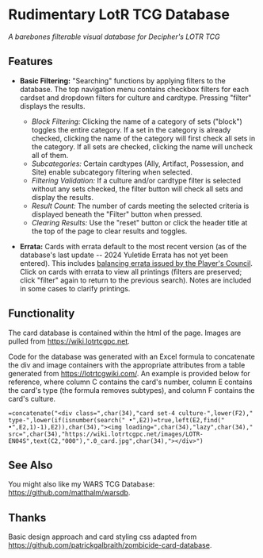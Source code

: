 # Rudimentary LotR TCG Database
*A barebones filterable visual database for Decipher's LOTR TCG*

## Features
* **Basic Filtering:** "Searching" functions by applying filters to the database. The top navigation menu contains checkbox filters for each cardset and dropdown filters for culture and cardtype. Pressing "filter" displays the results.
	- *Block Filtering:* Clicking the name of a category of sets ("block") toggles the entire category. If a set in the category is already checked, clicking the name of the category will first check all sets in the category. If all sets are checked, clicking the name will uncheck all of them.
	- *Subcategories:* Certain cardtypes (Ally, Artifact, Possession, and Site) enable subcategory filtering when selected.
	- *Filtering Validation:* If a culture and/or cardtype filter is selected without any sets checked, the filter button will check all sets and display the results.
	- *Result Count:* The number of cards meeting the selected criteria is displayed beneath the "Filter" button when pressed.
	- *Clearing Results:* Use the "reset" button or click the header title at the top of the page to clear results and toggles.

* **Errata:** Cards with errata default to the most recent version (as of the database's last update -- 2024 Yuletide Errata has not yet been entered). This includes [balancing errata issued by the Player's Council](https://wiki.lotrtcgpc.net/wiki/PC_Errata). Click on cards with errata to view all printings (filters are preserved; click "filter" again to return to the previous search). Notes are included in some cases to clarify printings.

## Functionality
The card database is contained within the html of the page. Images are pulled from https://wiki.lotrtcgpc.net. 

Code for the database was generated with an Excel formula to concatenate the div and image containers with the appropriate attributes from a table generated from https://lotrtcgwiki.com/. An example is provided below for reference, where column C contains the card's number, column E contains the card's type (the formula removes subtypes), and column F contains the card's culture.

	=concatenate("<div class=",char(34),"card set-4 culture-",lower(F2)," type-",lower(if(isnumber(search(" •",E2))=true,left(E2,find(" •",E2,1)-1),E2)),char(34),"><img loading=",char(34),"lazy",char(34)," src=",char(34),"https://wiki.lotrtcgpc.net/images/LOTR-EN04S",text(C2,"000"),".0_card.jpg",char(34),"></div>")

## See Also
You might also like my WARS TCG Database: https://github.com/matthalm/warsdb.

## Thanks
Basic design approach and card styling css adapted from https://github.com/patrickgalbraith/zombicide-card-database.
